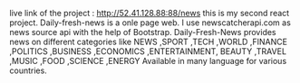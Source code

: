 live link of the project : http://52.41.128.88:88/news
this is my second react project. Daily-fresh-news is a onle page web.
I use newscatcherapi.com as news source api with the help of Bootstrap.
Daily-Fresh-News provides news on different categories like 
NEWS ,SPORT ,TECH ,WORLD ,FINANCE ,POLITICS ,BUSINESS ,ECONOMICS ,ENTERTAINMENT,
BEAUTY ,TRAVEL ,MUSIC ,FOOD ,SCIENCE ,ENERGY
 Available in many language for various countries.
